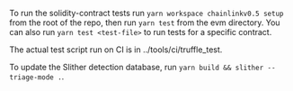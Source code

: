 To run the solidity-contract tests run `yarn workspace chainlinkv0.5 setup` from the root of the repo, then run `yarn test` from the evm directory. You can also run `yarn test <test-file>` to run tests for a specific contract.

The actual test script run on CI is in ../tools/ci/truffle_test.

To update the Slither detection database, run `yarn build && slither --triage-mode .`.
